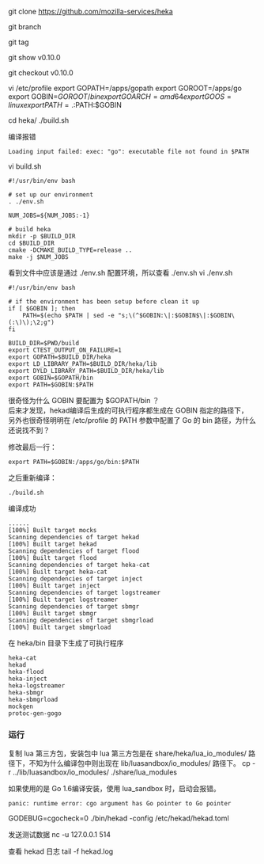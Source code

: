 git clone https://github.com/mozilla-services/heka

git branch

git tag

git show v0.10.0

git checkout v0.10.0

vi /etc/profile
export GOPATH=/apps/gopath
export GOROOT=/apps/go
export GOBIN=$GOROOT/bin
export GOARCH=amd64
export GOOS=linux
export PATH=.:$PATH:$GOBIN

cd heka/
./build.sh

编译报错
```
Loading input failed: exec: "go": executable file not found in $PATH
```
vi build.sh 
```
#!/usr/bin/env bash

# set up our environment
. ./env.sh

NUM_JOBS=${NUM_JOBS:-1}

# build heka
mkdir -p $BUILD_DIR
cd $BUILD_DIR
cmake -DCMAKE_BUILD_TYPE=release ..
make -j $NUM_JOBS
```
看到文件中应该是通过 ./env.sh 配置环境，所以查看 ./env.sh
vi ./env.sh 
```
#!/usr/bin/env bash

# if the environment has been setup before clean it up
if [ $GOBIN ]; then
    PATH=$(echo $PATH | sed -e "s;\(^$GOBIN:\|:$GOBIN$\|:$GOBIN\(:\)\);\2;g")
fi

BUILD_DIR=$PWD/build
export CTEST_OUTPUT_ON_FAILURE=1
export GOPATH=$BUILD_DIR/heka
export LD_LIBRARY_PATH=$BUILD_DIR/heka/lib
export DYLD_LIBRARY_PATH=$BUILD_DIR/heka/lib
export GOBIN=$GOPATH/bin
export PATH=$GOBIN:$PATH

```
很奇怪为什么 GOBIN 要配置为 $GOPATH/bin ？  
后来才发现，hekad编译后生成的可执行程序都生成在 GOBIN 指定的路径下，  
另外也很奇怪明明在 /etc/profile 的 PATH 参数中配置了 Go 的 bin 路径，为什么还说找不到？

修改最后一行：
```
export PATH=$GOBIN:/apps/go/bin:$PATH
```

之后重新编译：
```
./build.sh
```

编译成功
```
......
[100%] Built target mocks
Scanning dependencies of target hekad
[100%] Built target hekad
Scanning dependencies of target flood
[100%] Built target flood
Scanning dependencies of target heka-cat
[100%] Built target heka-cat
Scanning dependencies of target inject
[100%] Built target inject
Scanning dependencies of target logstreamer
[100%] Built target logstreamer
Scanning dependencies of target sbmgr
[100%] Built target sbmgr
Scanning dependencies of target sbmgrload
[100%] Built target sbmgrload
```

在 heka/bin 目录下生成了可执行程序
```
heka-cat
hekad
heka-flood
heka-inject
heka-logstreamer
heka-sbmgr
heka-sbmgrload
mockgen
protoc-gen-gogo
```

### 运行

复制 lua 第三方包，安装包中 lua 第三方包是在 share/heka/lua_io_modules/ 路径下，不知为什么编译包中则出现在 lib/luasandbox/io_modules/ 路径下。
cp -r ../lib/luasandbox/io_modules/ ./share/lua_modules

如果使用的是 Go 1.6编译安装，使用 lua_sandbox 时，启动会报错。
```
panic: runtime error: cgo argument has Go pointer to Go pointer
```

GODEBUG=cgocheck=0 ./bin/hekad -config /etc/hekad/hekad.toml

发送测试数据
nc -u 127.0.0.1 514

查看 hekad 日志
tail -f hekad.log
